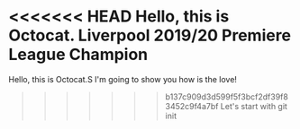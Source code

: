 <<<<<<< HEAD
Hello, this is Octocat.
Liverpool 2019/20 Premiere League Champion
=======
Hello, this is Octocat.S
I'm going to show you how is the love!
>>>>>>> b137c909d3d599f5f3bcf2df39f83452c9f4a7bf
Let's start with git init
